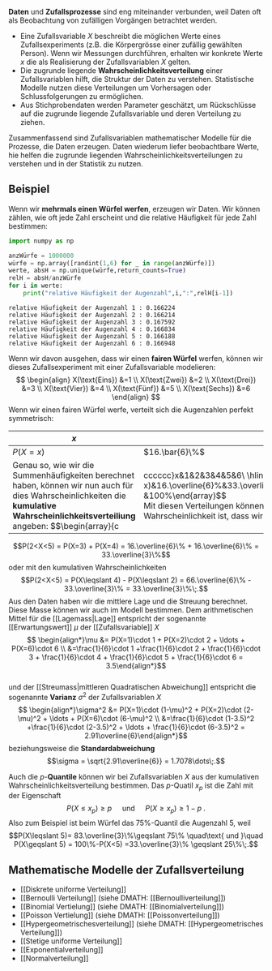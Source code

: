**Daten** und **Zufallsprozesse** sind eng miteinander verbunden, weil Daten oft als Beobachtung von zufälligen Vorgängen betrachtet werden.
- Eine Zufallsvariable $X$ beschreibt die möglichen Werte eines Zufallsexperiments (z.B. die Körpergrösse einer zufällig gewählten Person). Wenn wir Messungen durchführen, erhalten wir konkrete Werte $x$ die als Realisierung der Zufallsvariablen $X$ gelten.
- Die zugrunde liegende **Wahrscheinlichkeitsverteilung** einer Zufallsvariablen hilft, die Struktur der Daten zu verstehen. Statistische Modelle nutzen diese Verteilungen um Vorhersagen oder Schlussfolgerungen zu ermöglichen.
- Aus Stichprobendaten werden Parameter geschätzt, um Rückschlüsse auf die zugrunde liegende Zufallsvariable und deren Verteilung zu ziehen.

Zusammenfassend sind Zufallsvariablen mathematischer Modelle für die Prozesse, die Daten erzeugen. Daten wiederum liefer beobachtbare Werte, hie helfen die zugrunde liegenden Wahrscheinlichkeitsverteilungen zu verstehen und in der Statistik zu nutzen.

## Beispiel
Wenn wir **mehrmals einen Würfel werfen**, erzeugen wir Daten. Wir können zählen, wie oft jede Zahl erscheint und die relative Häufigkeit für jede Zahl bestimmen:
```python 
import numpy as np

anzWürfe = 1000000
würfe = np.array([randint(1,6) for _ in range(anzWürfe)])
werte, absH = np.unique(würfe,return_counts=True)
relH = absH/anzWürfe
for i in werte:
    print("relative Häufigkeit der Augenzahl",i,":",relH[i-1])
```
```
relative Häufigkeit der Augenzahl 1 : 0.166224
relative Häufigkeit der Augenzahl 2 : 0.166214
relative Häufigkeit der Augenzahl 3 : 0.167592
relative Häufigkeit der Augenzahl 4 : 0.166834
relative Häufigkeit der Augenzahl 5 : 0.166188
relative Häufigkeit der Augenzahl 6 : 0.166948
```
Wenn wir davon ausgehen, dass wir einen **fairen Würfel** werfen, können wir dieses Zufallsexperiment mit einer Zufallsvariable modelieren:
$$
\begin{align}
X(\text{Eins}) &=1 \\
X(\text{Zwei}) &=2 \\
X(\text{Drei}) &=3 \\
X(\text{Vier}) &=4 \\
X(\text{Fünf}) &=5 \\
X(\text{Sechs}) &=6
\end{align}
$$
Wenn wir einen fairen Würfel werfe, verteilt sich die Augenzahlen perfekt symmetrisch:

| $x$      | $1$            | $2$            | $3$            | $4$            | $5$            | $6$            |
| -------- | -------------- | -------------- | -------------- | -------------- | -------------- | -------------- |
| $P(X=x)$ | $16.\bar{6}\%$ | $16.\bar{6}\%$ | $16.\bar{6}\%$ | $16.\bar{6}\%$ | $16.\bar{6}\%$ | $16.\bar{6}\%$ |
Genau so, wie wir die Summenhäufigkeiten berechnet haben, können wir nun auch für dies Wahrscheinlichkeiten die **kumulative Wahrscheinlichkeitsverteiliung** angeben: $$\begin{array}{c|cccccc}x&1&2&3&4&5&6\\ \hline P(X\leqslant x)&16.\overline{6}\%&33.\overline{3}\%&50\%&66.\overline{6}\%&83.\overline{3} &100\%\end{array}$$ <br> Mit diesen Verteilungen können wir auch angeben, wie gross zum Beispiel die Wahrscheinlichkeit ist, dass wir eine Zahl zwischen 2 und 5 würfeln:
$$P(2<X<5) = P(X=3) + P(X=4) = 16.\overline{6}\% + 16.\overline{6}\% = 33.\overline{3}\%$$
oder mit den kumulativen Wahrscheinlichkeiten
$$P(2<X<5) = P(X\leqslant 4) - P(X\leqslant 2) = 66.\overline{6}\% - 33.\overline{3}\% = 33.\overline{3}\%\;.$$
Aus den Daten haben wir die mittlere Lage und die Streuung berechnet. Diese Masse können wir auch im Modell bestimmen. Dem arithmetischen Mittel für die [[Lagemass|Lage]] entspricht der sogenannte [[Erwartungswert]] $\mu$ der [[Zufallsvariable]] $X$
$$ \begin{align*}\mu &= P(X=1)\cdot 1 + P(X=2)\cdot 2 + \ldots + P(X=6)\cdot 6 \\
&=\frac{1}{6}\cdot 1 +\frac{1}{6}\cdot 2 + \frac{1}{6}\cdot 3 + \frac{1}{6}\cdot 4 + \frac{1}{6}\cdot 5 + \frac{1}{6}\cdot 6  = 3.5\end{align*}$$  
und der [[Streumass|mittleren Quadratischen Abweichung]] entspricht die sogenannte **Varianz** $\sigma^2$ der Zufallsvariablen $X$
$$ \begin{align*}\sigma^2 &= P(X=1)\cdot (1-\mu)^2 + P(X=2)\cdot (2-\mu)^2 + \ldots + P(X=6)\cdot (6-\mu)^2 \\
&=\frac{1}{6}\cdot (1-3.5)^2 +\frac{1}{6}\cdot (2-3.5)^2 + \ldots + \frac{1}{6}\cdot (6-3.5)^2  = 2.91\overline{6}\end{align*}$$ beziehungsweise die **Standardabweichung** $$\sigma = \sqrt{2.91\overline{6}} = 1.7078\dots\;.$$

Auch die $p$-**Quantile** können wir bei Zufallsvariablen $X$ aus der kumulativen Wahrscheinlichkeitsverteilung bestimmen. Das $p$-Quatil $x_p$ ist die Zahl mit der Eigenschaft $$P(X\leqslant x_p)\geqslant p \quad\text{ und }\quad P(X\geqslant x_p)\geqslant 1-p\;.$$
Also zum Beispiel ist beim Würfel das 75\%-Quantil die Augenzahl 5, weil
$$P(X\leqslant 5)= 83.\overline{3}\%\geqslant 75\% \quad\text{ und }\quad P(X\geqslant 5) = 100\%-P(X<5) =33.\overline{3}\% \geqslant 25\%\;.$$

## Mathematische Modelle der Zufallsverteilung
- [[Diskrete uniforme Verteilung]]
- [[Bernoulli Verteilung]] (siehe DMATH: [[Bernoulliverteilung]])
- [[Binomial Vertielung]] (siehe DMATH: [[Binomialverteilung]])
- [[Poisson Vertielung]] (siehe DMATH: [[Poissonverteilung]])
- [[Hypergeometrischesverteilung]] (siehe DMATH: [[Hypergeometrisches Verteilung]])
- [[Stetige uniforme Verteilung]]
- [[Exponentialverteilung]]
- [[Normalverteilung]]